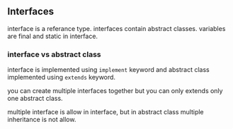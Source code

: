 ## Interfaces
interface is a referance type.
interfaces contain abstract classes.
variables are final and static in interface.

### interface vs abstract class
interface is implemented using `implement` keyword and abstract class implemented using `extends` keyword.

you can create multiple interfaces together but you can only extends only one abstract class.

multiple interface is allow in interface, but in abstract class multiple inheritance is not allow.
